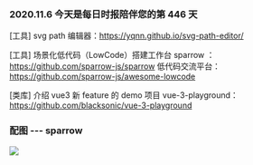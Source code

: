 ### 2020.11.6 今天是每日时报陪伴您的第 446 天

[工具] svg path 编辑器：<https://yqnn.github.io/svg-path-editor/>

[工具] 场景化低代码（LowCode）搭建工作台 sparrow ：<https://github.com/sparrow-js/sparrow> 低代码交流平台：<https://github.com/sparrow-js/awesome-lowcode>

[类库] 介绍 vue3 新 feature 的 demo 项目 vue-3-playground：<https://github.com/blacksonic/vue-3-playground>

### 配图 --- sparrow

![](https://camo.githubusercontent.com/fd924510f0b59da689ecd23044a60aabfd8e76ce709f5ee075229a3a89acd4d0/68747470733a2f2f756e706b672e636f6d2f4073706172726f772d7675652f696d6167657340312e302e31382f6173736574732f616e696d312e676966)

